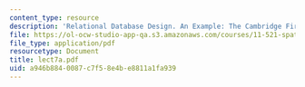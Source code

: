 ```yaml
---
content_type: resource
description: 'Relational Database Design. An Example: The Cambridge Fire Department'
file: https://ol-ocw-studio-app-qa.s3.amazonaws.com/courses/11-521-spatial-database-management-and-advanced-geographic-information-systems-spring-2003/a946b8840087c7f58e4be8811a1fa939_lect7a.pdf
file_type: application/pdf
resourcetype: Document
title: lect7a.pdf
uid: a946b884-0087-c7f5-8e4b-e8811a1fa939
---
```

